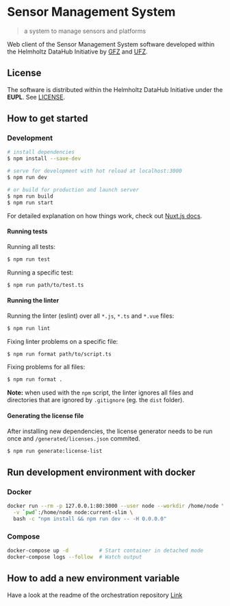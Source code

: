<!--
SPDX-FileCopyrightText: 2020 - 2024
- Nils Brinckmann <nils.brinckmann@gfz-potsdam.de>
- Marc Hanisch <marc.hanisch@gfz-potsdam.de>
- Tobias Kuhnert <tobias.kuhnert@ufz.de>
- Helmholtz Centre Potsdam - GFZ German Research Centre for Geosciences (GFZ, https://www.gfz-potsdam.de)
- Helmholtz Centre for Environmental Research GmbH - UFZ (UFZ, https://www.ufz.de)

SPDX-License-Identifier: EUPL-1.2
-->
# Sensor Management System

> a system to manage sensors and platforms

Web client of the Sensor Management System software developed within the
Helmholtz DataHub Initiative by [GFZ](https://www.gfz-potsdam.de) and
[UFZ](https://www.ufz.de).

## License

The software is distributed within the Helmholtz DataHub Initiative under the
**EUPL**. See [LICENSE](../LICENSE/EUPL-1.2.txt).

## How to get started

### Development

```bash
# install dependencies
$ npm install --save-dev

# serve for development with hot reload at localhost:3000
$ npm run dev

# or build for production and launch server
$ npm run build
$ npm run start
```

For detailed explanation on how things work, check out [Nuxt.js docs](https://nuxtjs.org).

#### Running tests

Running all tests:
```bash
$ npm run test
```

Running a specific test:
```bash
$ npm run path/to/test.ts
```

#### Running the linter

Running the linter (eslint) over all `*.js`, `*.ts` and `*.vue` files:
```bash
$ npm run lint
```

Fixing linter problems on a specific file:
```bash
$ npm run format path/to/script.ts
```

Fixing problems for all files:
```bash
$ npm run format .
```

**Note:** when used with the `npm` script, the linter ignores all files and
directories that are ignored by `.gitignore` (eg. the `dist` folder).


#### Generating the license file

After installing new dependencies, the license generator needs to be run once and `/generated/licenses.json` commited. 
```bash
$ npm run generate:license-list
```


## Run development environment with docker

### Docker

```bash
docker run --rm -p 127.0.0.1:80:3000 --user node --workdir /home/node \
  -v `pwd`:/home/node node:current-slim \
  bash -c "npm install && npm run dev -- -H 0.0.0.0"
```

### Compose

```bash
docker-compose up -d          # Start container in detached mode
docker-compose logs --follow  # Watch output

```
## How to add a new environment variable
Have a look at the readme of the orchestration repository [Link](https://gitlab.hzdr.de/hub-terra/sms/orchestration/-/blob/main/README.md#how-to-add-new-environment-variables-to-the-project)
